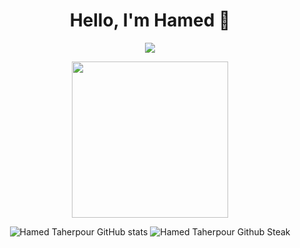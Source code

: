 <h1 align="center">Hello, I'm Hamed 👋</h1>

<p align="center">
  <img src="https://komarev.com/ghpvc/?username=HamedTaherpour&label=Profile+Views" />
</p>

<p align="center">
  <img height="250" src="https://media.giphy.com/media/L0BMRbmQDOy03Z7A36/giphy.gif" />
</p>

<p align="center" style="center">
  <img src="https://github-readme-stats.vercel.app/api?username=HamedTaherpour&show_icons=true&theme=monokai" alt="Hamed Taherpour GitHub stats" />
  <img src="https://github-readme-streak-stats.herokuapp.com/?user=HamedTaherpour&theme=monokai" alt="Hamed Taherpour Github Steak" />
</p>
<!-- <p align="center" style="center">
  <img src="https://github-readme-stats.vercel.app/api/top-langs/?username=HamedTaherpour&hide=html&hide_border=true&theme=monokai"/>	
  <img src="https://github-readme-stats.vercel.app/api?username=HamedTaherpour&count_private=true&hide_border=true&theme=monokai"/>	
</p> -->
